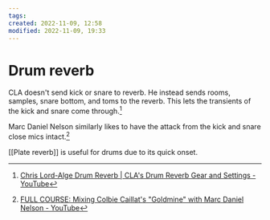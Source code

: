 ```yaml
---
tags: 
created: 2022-11-09, 12:58
modified: 2022-11-09, 19:33
---
```


# Drum reverb
CLA doesn't send kick or snare to reverb. He instead sends rooms, samples, snare bottom, and toms to the reverb. This lets the transients of the kick and snare come through.[^1]

Marc Daniel Nelson similarly likes to have the attack from the kick and snare close mics intact.[^2]

[[Plate reverb]] is useful for drums due to its quick onset.

[^1]: [Chris Lord-Alge Drum Reverb | CLA's Drum Reverb Gear and Settings - YouTube](https://www.youtube.com/watch?v=dqAmHFOiurw)
[^2]: [FULL COURSE: Mixing Colbie Caillat's "Goldmine" with Marc Daniel Nelson - YouTube](https://www.youtube.com/watch?v=UxvbTyFB7yI)